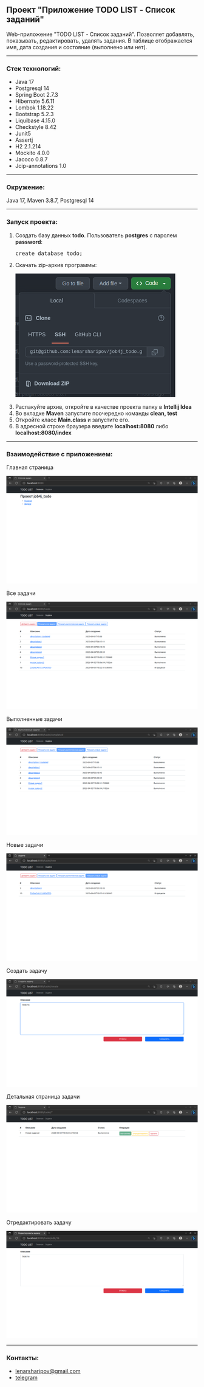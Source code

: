 ## Проект "Приложение TODO LIST - Список заданий"

Web-приложение "TODO LIST - Список заданий".
Позволяет добавлять, показывать, редактировать, удалять задания.
В таблице отображается имя, дата создания и состояние (выполнено или нет).

____________________________________________
<h3>Стек технологий:</h3>
<ul>
    <li>Java 17</li>
    <li>Postgresql 14</li>
    <li>Spring Boot 2.7.3</li>
    <li>Hibernate 5.6.11</li>
    <li>Lombok 1.18.22</li>
    <li>Bootstrap 5.2.3</li>
    <li>Liquibase 4.15.0</li>
    <li>Checkstyle 8.42</li>
    <li>Junit5</li>
    <li>Assertj</li>
    <li>H2 2.1.214</li> 
    <li>Mockito 4.0.0</li> 
    <li>Jacoco 0.8.7</li> 
    <li>Jcip-annotations 1.0</li>
</ul>

____________________________________________
<h3>Окружение:</h3>
Java 17, Maven 3.8.7, Postgresql 14

____________________________________________
<h3>Запуск проекта:</h3>
<ol>
    <li>Создать базу данных <b>todo</b>. Пользователь <b>postgres</b> c паролем <b>password</b>:</li>
    <pre>create database todo;</pre>
    <li>Скачать zip-архив программы:</li>
    <pre><img src="/src/main/resources/static/img/readme/screenshots/zip_archive_git.png" title="Download Zip-archive"/></pre>
    <li>Распакуйте архив, откройте в качестве проекта папку в <b>Intellij Idea</b></li>
    <li>Во вкладке <b>Maven</b> запустите поочередно команды <b>clean, test</b></li>
    <li>Откройте класс <b>Main.class</b> и запустите его.</li>
    <li>В адресной строке браузера введите <b>localhost:8080</b> либо <b>localhost:8080/index</b></li>
</ol>

____________________________________________
<h3>Взаимодействие с приложением:</h3>
<p>Главная страница</p>
<img src="/src/main/resources/static/img/readme/screenshots/home.png" title="Home page"/>
<br>
<p>Все задачи</p>
<img src="/src/main/resources/static/img/readme/screenshots/all_tasks.png" title="All tasks page"/>
<br>
<p>Выполненные задачи</p>
<img src="/src/main/resources/static/img/readme/screenshots/completed_tasks.png" title="Completed tasks page"/>
<br>
<p>Новые задачи</p>
<img src="/src/main/resources/static/img/readme/screenshots/new_tasks.png" title="New tasks page"/>
<br>
<p>Создать задачу</p>
<img src="/src/main/resources/static/img/readme/screenshots/add_task.png" title="Add new task page"/>
<br>
<p>Детальная страница задачи</p>
<img src="/src/main/resources/static/img/readme/screenshots/task_detailed_info.png" title="Task info"/>
<br>
<p>Отредактировать задачу</p>
<img src="/src/main/resources/static/img/readme/screenshots/task_edit.png" title="Task edit page"/>
<br>

____________________________________________
<h3>Контакты:</h3>
<ul>
    <li><a href="mailto:lenarsharipov@gmail.com">lenarsharipov@gmail.com</a></li>
    <li><a href="https://t.me/LenarSharipov">telegram</a></li>
</ul>